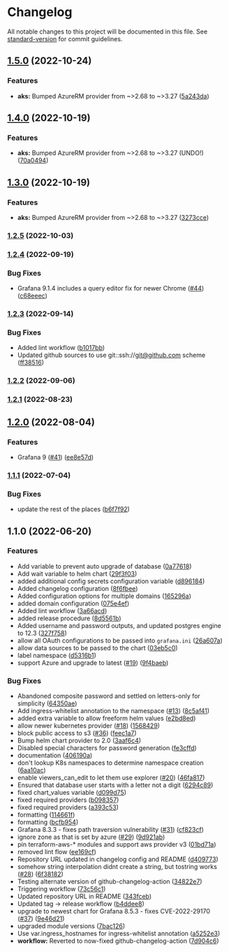 # Changelog

All notable changes to this project will be documented in this file. See [standard-version](https://github.com/conventional-changelog/standard-version) for commit guidelines.

## [1.5.0](https://github.com/nuuday/terraform-k8s-grafana/compare/v1.4.0...v1.5.0) (2022-10-24)


### Features

* **aks:** Bumped AzureRM provider from ~>2.68 to ~>3.27 ([5a243da](https://github.com/nuuday/terraform-k8s-grafana/commit/5a243da3a6d8ce6c43b7e740bf6a55a5d971bac5))

## [1.4.0](https://github.com/nuuday/terraform-k8s-grafana/compare/v1.3.0...v1.4.0) (2022-10-19)


### Features

* **aks:** Bumped AzureRM provider from ~>2.68 to ~>3.27 (UNDO!) ([70a0494](https://github.com/nuuday/terraform-k8s-grafana/commit/70a0494961688a02fe077b479bd58fb82674163a))

## [1.3.0](https://github.com/nuuday/terraform-k8s-grafana/compare/v1.2.5...v1.3.0) (2022-10-19)


### Features

* **aks:** Bumped AzureRM provider from ~>2.68 to ~>3.27 ([3273cce](https://github.com/nuuday/terraform-k8s-grafana/commit/3273cce66dd6817d05fbe5b92f170e7e3b1f434d))

### [1.2.5](https://github.com/nuuday/terraform-k8s-grafana/compare/v1.2.4...v1.2.5) (2022-10-03)

### [1.2.4](https://github.com/nuuday/terraform-k8s-grafana/compare/v1.2.3...v1.2.4) (2022-09-19)


### Bug Fixes

* Grafana 9.1.4 includes a query editor fix for newer Chrome ([#44](https://github.com/nuuday/terraform-k8s-grafana/issues/44)) ([c68eeec](https://github.com/nuuday/terraform-k8s-grafana/commit/c68eeec88522a4960778e5329b9a085075038230))

### [1.2.3](https://github.com/nuuday/terraform-k8s-grafana/compare/v1.2.2...v1.2.3) (2022-09-14)


### Bug Fixes

* Added lint workflow ([b1017bb](https://github.com/nuuday/terraform-k8s-grafana/commit/b1017bb550212b3e25a3ab5cbd5e4049d53e0803))
* Updated github sources to use git::ssh://git@github.com scheme ([ff38516](https://github.com/nuuday/terraform-k8s-grafana/commit/ff38516394bb86f555b5b528eb52bebd57368efb))

### [1.2.2](https://github.com/nuuday/terraform-k8s-grafana/compare/v1.2.1...v1.2.2) (2022-09-06)

### [1.2.1](https://github.com/nuuday/terraform-k8s-grafana/compare/v1.2.0...v1.2.1) (2022-08-23)

## [1.2.0](https://github.com/nuuday/terraform-k8s-grafana/compare/v1.1.1...v1.2.0) (2022-08-04)


### Features

* Grafana 9 ([#41](https://github.com/nuuday/terraform-k8s-grafana/issues/41)) ([ee8e57d](https://github.com/nuuday/terraform-k8s-grafana/commit/ee8e57dc4c156c96c3951cacb3e7e0556e87943d))

### [1.1.1](https://github.com/nuuday/terraform-k8s-grafana/compare/v1.1.0...v1.1.1) (2022-07-04)


### Bug Fixes

* update the rest of the places ([b6f7f92](https://github.com/nuuday/terraform-k8s-grafana/commit/b6f7f92ccbe6d5178715952a3f5cce4f257c8e24))

## 1.1.0 (2022-06-20)


### Features

* Add variable to prevent auto upgrade of database ([0a77618](https://github.com/nuuday/terraform-k8s-grafana/commit/0a7761852b750ba5e3e8893aadfdffd3576d970e))
* Add wait variable to helm chart ([29f3f03](https://github.com/nuuday/terraform-k8s-grafana/commit/29f3f03a88544cf615a1e5e5b3bc00e2dd222858))
* added additional config secrets configuration variable ([d896184](https://github.com/nuuday/terraform-k8s-grafana/commit/d896184a91bf5f86b9a3ced774ec0d3be84cbacd))
* Added changelog configuration ([8f6fbee](https://github.com/nuuday/terraform-k8s-grafana/commit/8f6fbee42ba94e2b7451c542ec1d582751ea8ffc))
* Added configuration options for multiple domains ([165296a](https://github.com/nuuday/terraform-k8s-grafana/commit/165296a32e3da3e8dada72eb3132e66d435d1de5))
* added domain configuration ([075e4ef](https://github.com/nuuday/terraform-k8s-grafana/commit/075e4efeb3f3433c3ebcad10618843026eadc5d1))
* Added lint workflow ([3a66acd](https://github.com/nuuday/terraform-k8s-grafana/commit/3a66acd227144af8fa1b232680140f31e3ddc328))
* added release procedure ([8d5561b](https://github.com/nuuday/terraform-k8s-grafana/commit/8d5561bfc85acea96ca1e71d8ec86fc1d0696370))
* Added username and password outputs, and updated postgres engine to 12.3 ([327f758](https://github.com/nuuday/terraform-k8s-grafana/commit/327f758d4ee14128f1944a0f87a2c04c66a65668))
* allow all OAuth configurations to be passed into `grafana.ini` ([26a607a](https://github.com/nuuday/terraform-k8s-grafana/commit/26a607adf6f147d1d74cf1825ef80c1749bfab7f))
* allow data sources to be passed to the chart ([03eb5c0](https://github.com/nuuday/terraform-k8s-grafana/commit/03eb5c0f2cf095096ea1c1e6ed110dcb0f656c84))
* label namespace ([d5316b1](https://github.com/nuuday/terraform-k8s-grafana/commit/d5316b16ba68db6caa003a89bf62332411287e64))
* support Azure and upgrade to latest ([#19](https://github.com/nuuday/terraform-k8s-grafana/issues/19)) ([9f4baeb](https://github.com/nuuday/terraform-k8s-grafana/commit/9f4baeba06f512cf1878a8b72e0fbf799cf823a7))


### Bug Fixes

* Abandoned composite password and settled on letters-only for simplicity ([64350ae](https://github.com/nuuday/terraform-k8s-grafana/commit/64350ae627f0c49c25ab39ae79eca4f5d48b99cb))
* Add ingress-whitelist annotation to the namespace ([#13](https://github.com/nuuday/terraform-k8s-grafana/issues/13)) ([8c5af41](https://github.com/nuuday/terraform-k8s-grafana/commit/8c5af411d98830e110d9da731241cde32dba9a12))
* added extra variable to allow freeform helm values ([e2bd8ed](https://github.com/nuuday/terraform-k8s-grafana/commit/e2bd8ed74adb9501b180fd28f133a010b7e0a536))
* allow newer kubernetes provider ([#18](https://github.com/nuuday/terraform-k8s-grafana/issues/18)) ([1568429](https://github.com/nuuday/terraform-k8s-grafana/commit/156842968ef72d07871c67315ea1c87f16e3653f))
* block public access to s3 ([#36](https://github.com/nuuday/terraform-k8s-grafana/issues/36)) ([feec1a7](https://github.com/nuuday/terraform-k8s-grafana/commit/feec1a75595dd9c97db87f01295d83ca2295fc6f))
* Bump helm chart provider to 2.0 ([3aaf6c4](https://github.com/nuuday/terraform-k8s-grafana/commit/3aaf6c4617feb61c2152f834535255749ae2751c))
* Disabled special characters for password generation ([fe3cffd](https://github.com/nuuday/terraform-k8s-grafana/commit/fe3cffdbeab18888574ce5ca610a2b010da89c48))
* documentation ([406190a](https://github.com/nuuday/terraform-k8s-grafana/commit/406190a5739d9288fa2226dc3c27baa1830945e2))
* don't lookup K8s namespaces to determine namespace creation ([6aa10ac](https://github.com/nuuday/terraform-k8s-grafana/commit/6aa10ac14d86ec6c59aa8810075229f2374152cc))
* enable viewers_can_edit to let them use explorer ([#20](https://github.com/nuuday/terraform-k8s-grafana/issues/20)) ([46fa817](https://github.com/nuuday/terraform-k8s-grafana/commit/46fa81773bf2d2bf9d7038bdcc46b5165fcd3ab3))
* Ensured that database user starts with a letter not a digit ([6294c89](https://github.com/nuuday/terraform-k8s-grafana/commit/6294c89ca334cdd0832228ac0e47e6b3014e963d))
* fixed chart_values variable ([d099d75](https://github.com/nuuday/terraform-k8s-grafana/commit/d099d75ed14141bd2343d2a3129807ea35823a66))
* fixed required providers ([b098357](https://github.com/nuuday/terraform-k8s-grafana/commit/b0983579a9aa620e36fba160431bf729123937c3))
* fixed required providers ([a393c53](https://github.com/nuuday/terraform-k8s-grafana/commit/a393c53badf6e75a8c2a25b5f45ba626f4d158bf))
* formatting ([114661f](https://github.com/nuuday/terraform-k8s-grafana/commit/114661f2d89db6d23a94a4003847db0bdd28c6c7))
* formatting ([bcfb954](https://github.com/nuuday/terraform-k8s-grafana/commit/bcfb954d43460ef39539027f51ec8f94588fd963))
* Grafana 8.3.3 - fixes path traversion vulnerability ([#31](https://github.com/nuuday/terraform-k8s-grafana/issues/31)) ([cf823cf](https://github.com/nuuday/terraform-k8s-grafana/commit/cf823cfef08cfd8b5de29f8e3c1d3fc2083bf9e4))
* ignore zone as that is set by azure ([#29](https://github.com/nuuday/terraform-k8s-grafana/issues/29)) ([9d921ab](https://github.com/nuuday/terraform-k8s-grafana/commit/9d921ab9e91135a2609ebd3dedd23b47d64eb716))
* pin terraform-aws-* modules and support aws provider v3 ([01bd71a](https://github.com/nuuday/terraform-k8s-grafana/commit/01bd71a85034a981a55d0cf8c2c5955c851cde87))
* removed lint flow ([ee169cf](https://github.com/nuuday/terraform-k8s-grafana/commit/ee169cf4b77943cb253f6311e1751a1a77df7167))
* Repository URL updated in changelog config and README ([d409773](https://github.com/nuuday/terraform-k8s-grafana/commit/d4097732da02c150d09cf360d17c2f87b02d9a32))
* somehow string interpolation didnt create a string, but tostring works ([#28](https://github.com/nuuday/terraform-k8s-grafana/issues/28)) ([6f38182](https://github.com/nuuday/terraform-k8s-grafana/commit/6f38182df8c21b2eeadbad496a44d3e1ce2bd158))
* Testing alternate version of github-changelog-action ([34822e7](https://github.com/nuuday/terraform-k8s-grafana/commit/34822e7b782582eb93916756d8a649319b7171a9))
* Triggering workflow ([73c56c1](https://github.com/nuuday/terraform-k8s-grafana/commit/73c56c16bc41d915600f64b4be9f1418ce1959dc))
* Updated repository URL in README ([343fceb](https://github.com/nuuday/terraform-k8s-grafana/commit/343fceb02969f0efc1aa90d71c5299ceca110aaa))
* Updated tag -> release workflow ([b4ddee8](https://github.com/nuuday/terraform-k8s-grafana/commit/b4ddee8f361051d380f93bdbb753e86558668933))
* upgrade to newest chart for Grafana 8.5.3 - fixes CVE-2022-29170 ([#37](https://github.com/nuuday/terraform-k8s-grafana/issues/37)) ([9e46d21](https://github.com/nuuday/terraform-k8s-grafana/commit/9e46d218869a81663a10ee010619d9f8399dc671))
* upgraded module versions ([7bac126](https://github.com/nuuday/terraform-k8s-grafana/commit/7bac126e48588ba983940f12f4a1762d9a5209d6))
* Use var.ingress_hostnames for ingress-whitelist annotation ([a5252e3](https://github.com/nuuday/terraform-k8s-grafana/commit/a5252e363cc9bff191821db00c9f85e78a7ed2e8))
* **workflow:** Reverted to now-fixed github-changelog-action ([7d904c6](https://github.com/nuuday/terraform-k8s-grafana/commit/7d904c6ea8da9a3d849b63ddfc5ddc0c62faf3db))
